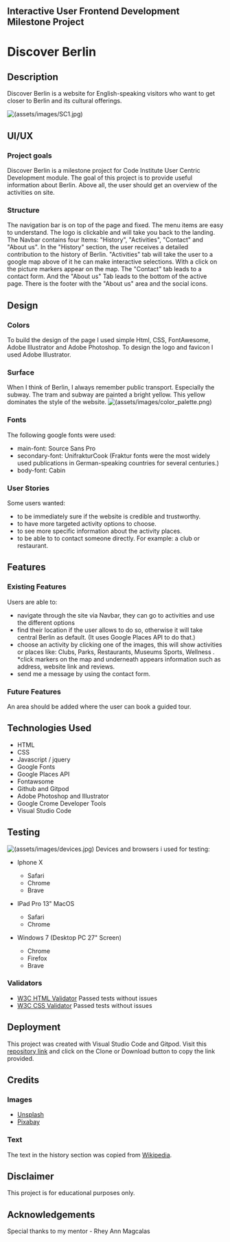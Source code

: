 ## Interactive User Frontend Development Milestone Project

# Discover Berlin

## Description

Discover Berlin is a website for English-speaking visitors who want to get closer to Berlin and its cultural offerings.

![(assets/images/SC1.jpg)](assets/images/SC1.jpg)

## UI/UX
### Project goals
Discover Berlin  is a milestone project for Code Institute User Centric Development module. The goal of this project is to provide useful information about Berlin. 
Above all, the user should get an overview of the activities on site.

### Structure
The navigation bar is on top of the page and fixed. The menu items are easy to understand. The logo is clickable and will take you back to the landing. The Navbar contains four Items: "History", "Activities", "Contact" and "About us". In the "History" section, the user receives a detailed contribution to the history of Berlin. "Activities" tab will take the user to a google map above of it he can make interactive selections. With a click on the picture markers appear on the map. The "Contact" tab leads to a contact form. And the "About us" Tab leads to the bottom of the active page. There is the footer with the "About us" area and the social icons.

## Design
### Colors
To build the design of the page I used simple Html, CSS, FontAwesome, Adobe Illustrator and Adobe Photoshop.
To design the logo and favicon I used Adobe Illustrator.


### Surface
When I think of Berlin, I always remember public transport. Especially the subway. The tram and subway are painted a bright yellow. This yellow dominates the style of the website.
![(assets/images/color_palette.png)](assets/images/color_palette.png)

### Fonts
The following google fonts were used:
* main-font: Source Sans Pro
* secondary-font: UnifrakturCook (Fraktur fonts were the most widely used publications in German-speaking countries for several centuries.)
* body-font: Cabin

### User Stories
Some users wanted:

* to be immediately sure if the website is credible and trustworthy.
* to have more targeted activity options to choose.
* to see more specific information about the activity places.
* to be able to to contact someone directly. For example: a club or restaurant.

## Features
### Existing Features
Users are able to:
* navigate through the site via Navbar, they can go to activities and use the different options
* find their location if the user allows to do so, otherwise it will take central Berlin as default. (It uses Google Places API to do that.)
* choose an activity by clicking one of the images, this will show activities or places like: Clubs, Parks, Restaurants, Museums Sports, Wellness .
*click markers on the map and underneath appears information such as address, website link and reviews.
* send me a message by using the contact form.

### Future Features
An area should be added where the user can book a guided tour.

## Technologies Used

* HTML
* CSS
* Javascript / jquery
* Google Fonts
* Google Places API
* Fontawsome
* Github and Gitpod
* Adobe Photoshop and Illustrator
* Google Crome Developer Tools
* Visual Studio Code

## Testing
![(assets/images/devices.jpg)](assets/images/devices.jpg)
Devices and browsers i used for testing:
* Iphone X 
    - Safari
    - Chrome
    - Brave 
* IPad Pro 13" MacOS
    - Safari
    - Chrome

* Windows 7 (Desktop PC 27" Screen)
    - Chrome
    - Firefox
    - Brave

### Validators

* [W3C HTML Validator](https://validator.w3.org/#validate_by_input) Passed tests without issues
* [W3C CSS Validator](https://jigsaw.w3.org/css-validator/#validate_by_input)
Passed tests without issues

## Deployment
This project was created with Visual Studio Code and Gitpod. 
Visit this [repository link](https://github.com/lemon-squeezy/discover_berlin) and click on the Clone or Download button to copy the link provided.

## Credits
### Images
* [Unsplash](https://unsplash.com/s/photos/berlin)
* [Pixabay](https://pixabay.com/de/images/search/berlin/)
### Text
The text in the history section was copied from [Wikipedia](https://de.wikipedia.org/wiki/Berlin).

## Disclaimer
This project is for educational purposes only.

## Acknowledgements
Special thanks to my mentor - Rhey Ann Magcalas